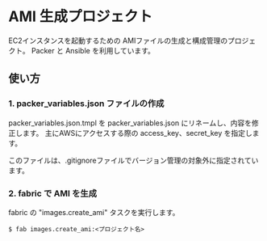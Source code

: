 # AMI 生成プロジェクト

EC2インスタンスを起動するための AMIファイルの生成と構成管理のプロジェクト。
Packer と Ansible を利用しています。

## 使い方

### 1. packer_variables.json ファイルの作成
packer_variables.json.tmpl を packer_variables.json にリネームし、内容を修正します。
主にAWSにアクセスする際の access_key、secret_key を指定します。

このファイルは、.gitignoreファイルでバージョン管理の対象外に指定されています。

### 2. fabric で AMI を生成
fabric の "images.create_ami" タスクを実行します。

```
$ fab images.create_ami:<プロジェクト名>
```
